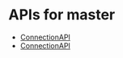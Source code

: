 # APIs for master

 - [ConnectionAPI](html-APIs/ConnectionAPI.html)
 - [ConnectionAPI](html-APIs/ConnectionAPI.html)
